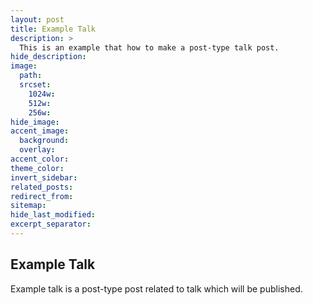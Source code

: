```yaml
---
layout: post
title: Example Talk
description: >
  This is an example that how to make a post-type talk post.
hide_description:
image:
  path:
  srcset:
    1024w:
    512w:
    256w:
hide_image:
accent_image:
  background:
  overlay:
accent_color:
theme_color:
invert_sidebar:
related_posts:
redirect_from:
sitemap:
hide_last_modified:
excerpt_separator:
---
```


## Example Talk

Example talk is a post-type post related to talk which will be published.
